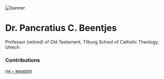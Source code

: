 <html><body><img id="banner" src="/sahd/images/banners/banner.png" alt="banner" /></body></html>

# **Dr. Pancratius C. Beentjes**

Professor (retired) of Old Testament, Tilburg School of Catholic Theology, Utrech

### Contributions
[אָזֵן – weapon](../words/weapon.md)<br>